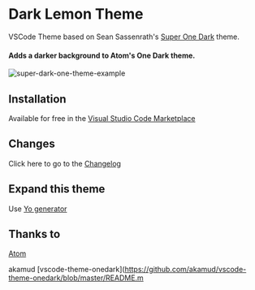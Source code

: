 # Dark Lemon Theme
VSCode Theme based on Sean Sassenrath's [Super One Dark](https://marketplace.visualstudio.com/items?itemName=seansassenrath.vscode-theme-superonedark) theme.

#### Adds a darker background to Atom's One Dark theme.

![super-dark-one-theme-example](https://cloud.githubusercontent.com/assets/10020218/23105578/4578a324-f696-11e6-888d-90a148a46466.png)

## Installation
Available for free in the [Visual Studio Code Marketplace](https://marketplace.visualstudio.com/items/seansassenrath.vscode-theme-superonedark)

## Changes
Click here to go to the [Changelog](https://github.com/SeanSassenrath/vscode-theme-superonedark/blob/master/CHANGELOG.md)

## Expand this theme
Use [Yo generator](https://code.visualstudio.com/Docs/customization/themes#_adding-a-new-theme)

## Thanks to
[Atom](https://github.com/atom)  

akamud [vscode-theme-onedark](https://github.com/akamud/vscode-theme-onedark/blob/master/README.m
